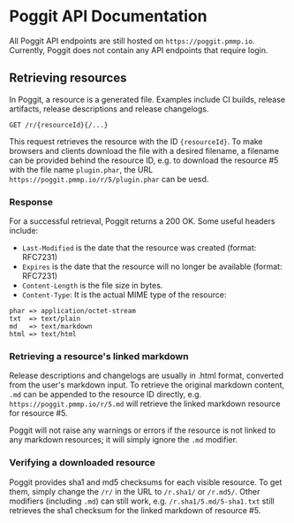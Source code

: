 # Poggit API Documentation
All Poggit API endpoints are still hosted on `https://poggit.pmmp.io`. Currently, Poggit does not contain any API endpoints that require login.

## Retrieving resources
In Poggit, a resource is a generated file. Examples include CI builds, release artifacts, release descriptions and release changelogs.

```
GET /r/{resourceId}{/...}
```

This request retrieves the resource with the ID `{resourceId}`. To make browsers and clients download the file with a desired filename, a filename can be provided behind the resource ID, e.g. to download the resource #5 with the file name `plugin.phar`, the URL `https://poggit.pmmp.io/r/5/plugin.phar` can be uesd.

### Response
For a successful retrieval, Poggit returns a 200 OK. Some useful headers include:

* `Last-Modified` is the date that the resource was created (format: RFC7231)
* `Expires` is the date that the resource will no longer be available (format: RFC7231)
* `Content-Length` is the file size in bytes.
* `Content-Type`: It is the actual MIME type of the resource:

```
phar => application/octet-stream
txt  => text/plain
md   => text/markdown
html => text/html
```

### Retrieving a resource's linked markdown
Release descriptions and changelogs are usually in .html format, converted from the user's markdown input. To retrieve the original markdown content, `.md` can be appended to the resource ID directly, e.g. `https://poggit.pmmp.io/r/5.md` will retrieve the linked markdown resource for resource #5.

Poggit will not raise any warnings or errors if the resource is not linked to any markdown resources; it will simply ignore the `.md` modifier.

### Verifying a downloaded resource
Poggit provides sha1 and md5 checksums for each visible resource. To get them, simply change the `/r/` in the URL to `/r.sha1/` or `/r.md5/`. Other modifiers (including `.md`) can still work, e.g. `/r.sha1/5.md/5-sha1.txt` still retrieves the sha1 checksum for the linked markdown of resource #5.
